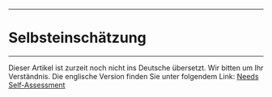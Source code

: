 ****
# Selbsteinschätzung
---
Dieser Artikel ist zurzeit noch nicht ins Deutsche übersetzt. Wir bitten um Ihr Verständnis. Die englische Version finden Sie unter folgendem Link: [Needs Self-Assessment](https://help.toladata.com/en/toladata-course/lesson-1-introduction/needs-self-assessment.html)







